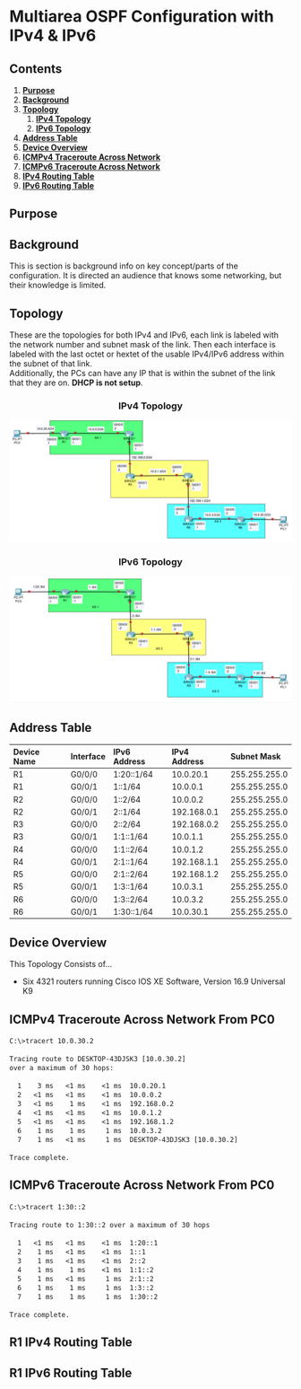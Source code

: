 # Multiarea OSPF Configuration with IPv4 & IPv6

## Contents

1. [**Purpose**](#purpose)
2. [**Background**](#background)
3. [**Topology**](#topology)
     1. [**IPv4 Topology**](#ipv4-topology)
     2. [**IPv6 Topology**](#ipv6-topology)
4. [**Address Table**](#address-table)
5. [**Device Overview**](#device-overview)
6. [**ICMPv4 Traceroute Across Network**](#icmpv4-traceroute-across-network-from-pc0)
7. [**ICMPv6 Traceroute Across Network**](#icmpv6-traceroute-across-network-from-pc0)
8. [**IPv4 Routing Table**](#ipv4-topology)
9. [**IPv6 Routing Table**](#ipv6-topology)

## Purpose

## Background

This is section is background info on key concept/parts of the configuration. It is directed an audience that knows some networking, but their knowledge is limited.

## Topology

These are the topologies for both IPv4 and IPv6, each link is labeled with the network number and subnet mask of the link. Then each interface is labeled with the last octet or hextet of the usable IPv4/IPv6 address within the subnet of that link.\
Additionally, the PCs can have any IP that is within the subnet of the link that they are on. **DHCP is not setup**.

### <center>IPv4 Topology</center>

![IPv4 Topology Image](Images/IPv4.Topology.png)

### <center>IPv6 Topology</center>

![IPv4 Topology Image](Images/IPv6.Topology.png)

## Address Table

| Device Name | Interface | IPv6 Address | IPv4 Address | Subnet Mask   |
|:------------|:--------- |:------------ |:------------ |:------------- |
| R1          | G0/0/0    | 1:20::1/64   | 10.0.20.1    | 255.255.255.0 |
| R1          | G0/0/1    | 1::1/64      | 10.0.0.1     | 255.255.255.0 |
| R2          | G0/0/0    | 1::2/64      | 10.0.0.2     | 255.255.255.0 |
| R2          | G0/0/1    | 2::1/64      | 192.168.0.1  | 255.255.255.0 |
| R3          | G0/0/0    | 2::2/64      | 192.168.0.2  | 255.255.255.0 |
| R3          | G0/0/1    | 1:1::1/64    | 10.0.1.1     | 255.255.255.0 |
| R4          | G0/0/0    | 1:1::2/64    | 10.0.1.2     | 255.255.255.0 |
| R4          | G0/0/1    | 2:1::1/64    | 192.168.1.1  | 255.255.255.0 |
| R5          | G0/0/0    | 2:1::2/64    | 192.168.1.2  | 255.255.255.0 |
| R5          | G0/0/1    | 1:3::1/64    | 10.0.3.1     | 255.255.255.0 |
| R6          | G0/0/0    | 1:3::2/64    | 10.0.3.2     | 255.255.255.0 |
| R6          | G0/0/1    | 1:30::1/64   | 10.0.30.1    | 255.255.255.0 |

## Device Overview

This Topology Consists of...

- Six 4321 routers running Cisco IOS XE Software, Version 16.9 Universal K9

## ICMPv4 Traceroute Across Network From PC0

```text
C:\>tracert 10.0.30.2

Tracing route to DESKTOP-43DJSK3 [10.0.30.2]
over a maximum of 30 hops:

  1    3 ms   <1 ms    <1 ms  10.0.20.1
  2   <1 ms   <1 ms    <1 ms  10.0.0.2
  3   <1 ms    1 ms    <1 ms  192.168.0.2
  4   <1 ms   <1 ms    <1 ms  10.0.1.2
  5   <1 ms   <1 ms    <1 ms  192.168.1.2
  6    1 ms    1 ms     1 ms  10.0.3.2
  7    1 ms   <1 ms     1 ms  DESKTOP-43DJSK3 [10.0.30.2]

Trace complete.
```

## ICMPv6 Traceroute Across Network From PC0

```text
C:\>tracert 1:30::2

Tracing route to 1:30::2 over a maximum of 30 hops

  1   <1 ms   <1 ms    <1 ms  1:20::1
  2    1 ms   <1 ms    <1 ms  1::1
  3    1 ms   <1 ms    <1 ms  2::2
  4    1 ms    1 ms    <1 ms  1:1::2
  5    1 ms   <1 ms     1 ms  2:1::2
  6    1 ms    1 ms     1 ms  1:3::2
  7    1 ms    1 ms     1 ms  1:30::2

Trace complete.
```

## R1 IPv4 Routing Table

## R1 IPv6 Routing Table

